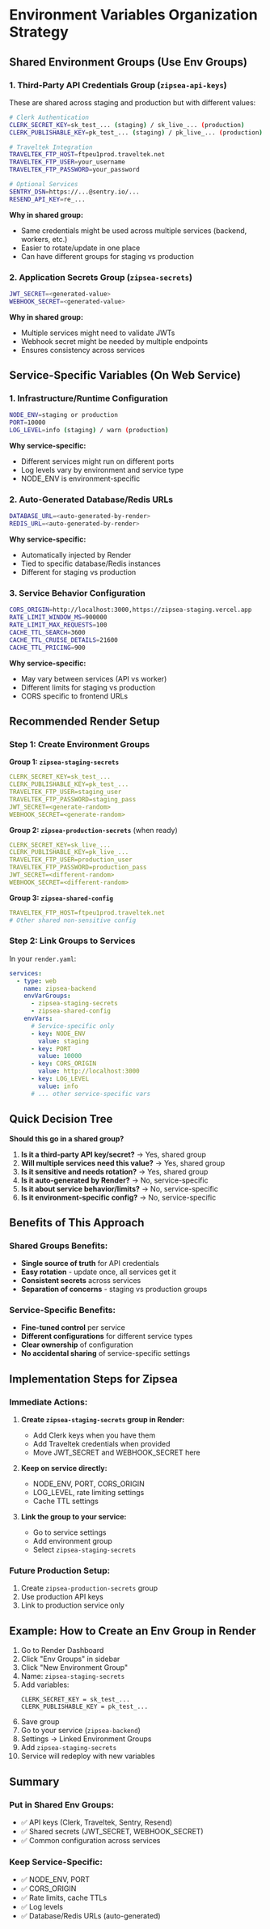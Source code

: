 # Environment Variables Organization Strategy

## Shared Environment Groups (Use Env Groups)

### 1. **Third-Party API Credentials Group** (`zipsea-api-keys`)
These are shared across staging and production but with different values:
```bash
# Clerk Authentication
CLERK_SECRET_KEY=sk_test_... (staging) / sk_live_... (production)
CLERK_PUBLISHABLE_KEY=pk_test_... (staging) / pk_live_... (production)

# Traveltek Integration
TRAVELTEK_FTP_HOST=ftpeu1prod.traveltek.net
TRAVELTEK_FTP_USER=your_username
TRAVELTEK_FTP_PASSWORD=your_password

# Optional Services
SENTRY_DSN=https://...@sentry.io/...
RESEND_API_KEY=re_...
```

**Why in shared group:**
- Same credentials might be used across multiple services (backend, workers, etc.)
- Easier to rotate/update in one place
- Can have different groups for staging vs production

### 2. **Application Secrets Group** (`zipsea-secrets`)
```bash
JWT_SECRET=<generated-value>
WEBHOOK_SECRET=<generated-value>
```

**Why in shared group:**
- Multiple services might need to validate JWTs
- Webhook secret might be needed by multiple endpoints
- Ensures consistency across services

## Service-Specific Variables (On Web Service)

### 1. **Infrastructure/Runtime Configuration**
```bash
NODE_ENV=staging or production
PORT=10000
LOG_LEVEL=info (staging) / warn (production)
```

**Why service-specific:**
- Different services might run on different ports
- Log levels vary by environment and service type
- NODE_ENV is environment-specific

### 2. **Auto-Generated Database/Redis URLs**
```bash
DATABASE_URL=<auto-generated-by-render>
REDIS_URL=<auto-generated-by-render>
```

**Why service-specific:**
- Automatically injected by Render
- Tied to specific database/Redis instances
- Different for staging vs production

### 3. **Service Behavior Configuration**
```bash
CORS_ORIGIN=http://localhost:3000,https://zipsea-staging.vercel.app
RATE_LIMIT_WINDOW_MS=900000
RATE_LIMIT_MAX_REQUESTS=100
CACHE_TTL_SEARCH=3600
CACHE_TTL_CRUISE_DETAILS=21600
CACHE_TTL_PRICING=900
```

**Why service-specific:**
- May vary between services (API vs worker)
- Different limits for staging vs production
- CORS specific to frontend URLs

## Recommended Render Setup

### Step 1: Create Environment Groups

**Group 1: `zipsea-staging-secrets`**
```yaml
CLERK_SECRET_KEY=sk_test_...
CLERK_PUBLISHABLE_KEY=pk_test_...
TRAVELTEK_FTP_USER=staging_user
TRAVELTEK_FTP_PASSWORD=staging_pass
JWT_SECRET=<generate-random>
WEBHOOK_SECRET=<generate-random>
```

**Group 2: `zipsea-production-secrets`** (when ready)
```yaml
CLERK_SECRET_KEY=sk_live_...
CLERK_PUBLISHABLE_KEY=pk_live_...
TRAVELTEK_FTP_USER=production_user
TRAVELTEK_FTP_PASSWORD=production_pass
JWT_SECRET=<different-random>
WEBHOOK_SECRET=<different-random>
```

**Group 3: `zipsea-shared-config`**
```yaml
TRAVELTEK_FTP_HOST=ftpeu1prod.traveltek.net
# Other shared non-sensitive config
```

### Step 2: Link Groups to Services

In your `render.yaml`:
```yaml
services:
  - type: web
    name: zipsea-backend
    envVarGroups:
      - zipsea-staging-secrets
      - zipsea-shared-config
    envVars:
      # Service-specific only
      - key: NODE_ENV
        value: staging
      - key: PORT
        value: 10000
      - key: CORS_ORIGIN
        value: http://localhost:3000
      - key: LOG_LEVEL
        value: info
      # ... other service-specific vars
```

## Quick Decision Tree

**Should this go in a shared group?**

1. **Is it a third-party API key/secret?** → Yes, shared group
2. **Will multiple services need this value?** → Yes, shared group
3. **Is it sensitive and needs rotation?** → Yes, shared group
4. **Is it auto-generated by Render?** → No, service-specific
5. **Is it about service behavior/limits?** → No, service-specific
6. **Is it environment-specific config?** → No, service-specific

## Benefits of This Approach

### Shared Groups Benefits:
- **Single source of truth** for API credentials
- **Easy rotation** - update once, all services get it
- **Consistent secrets** across services
- **Separation of concerns** - staging vs production groups

### Service-Specific Benefits:
- **Fine-tuned control** per service
- **Different configurations** for different service types
- **Clear ownership** of configuration
- **No accidental sharing** of service-specific settings

## Implementation Steps for Zipsea

### Immediate Actions:

1. **Create `zipsea-staging-secrets` group in Render:**
   - Add Clerk keys when you have them
   - Add Traveltek credentials when provided
   - Move JWT_SECRET and WEBHOOK_SECRET here

2. **Keep on service directly:**
   - NODE_ENV, PORT, CORS_ORIGIN
   - LOG_LEVEL, rate limiting settings
   - Cache TTL settings

3. **Link the group to your service:**
   - Go to service settings
   - Add environment group
   - Select `zipsea-staging-secrets`

### Future Production Setup:

1. Create `zipsea-production-secrets` group
2. Use production API keys
3. Link to production service only

## Example: How to Create an Env Group in Render

1. Go to Render Dashboard
2. Click "Env Groups" in sidebar
3. Click "New Environment Group"
4. Name: `zipsea-staging-secrets`
5. Add variables:
   ```
   CLERK_SECRET_KEY = sk_test_...
   CLERK_PUBLISHABLE_KEY = pk_test_...
   ```
6. Save group
7. Go to your service (`zipsea-backend`)
8. Settings → Linked Environment Groups
9. Add `zipsea-staging-secrets`
10. Service will redeploy with new variables

## Summary

### Put in Shared Env Groups:
- ✅ API keys (Clerk, Traveltek, Sentry, Resend)
- ✅ Shared secrets (JWT_SECRET, WEBHOOK_SECRET)
- ✅ Common configuration across services

### Keep Service-Specific:
- ✅ NODE_ENV, PORT
- ✅ CORS_ORIGIN
- ✅ Rate limits, cache TTLs
- ✅ Log levels
- ✅ Database/Redis URLs (auto-generated)